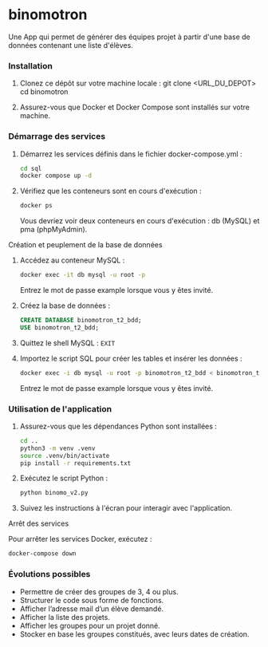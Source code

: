 # binomotron

Une App qui permet de générer des équipes projet à partir d'une base de données contenant une liste d'élèves.

### Installation

1. Clonez ce dépôt sur votre machine locale :
   git clone <URL_DU_DEPOT>
   cd binomotron

2. Assurez-vous que Docker et Docker Compose sont installés sur votre machine.

### Démarrage des services

1. Démarrez les services définis dans le fichier docker-compose.yml :
   ```sh
   cd sql
   docker compose up -d
   ```

2. Vérifiez que les conteneurs sont en cours d'exécution :
   ```sh
   docker ps
   ```

   Vous devriez voir deux conteneurs en cours d'exécution : db (MySQL) et pma (phpMyAdmin).

Création et peuplement de la base de données

1. Accédez au conteneur MySQL :
   ```sh
   docker exec -it db mysql -u root -p
   ```
   Entrez le mot de passe example lorsque vous y êtes invité.

2. Créez la base de données :
   ```sql
   CREATE DATABASE binomotron_t2_bdd;
   USE binomotron_t2_bdd;
   ```

3. Quittez le shell MySQL :
   `EXIT`

4. Importez le script SQL pour créer les tables et insérer les données :
   ```sh
   docker exec -i db mysql -u root -p binomotron_t2_bdd < binomotron_t2_bdd.sql
   ```
   Entrez le mot de passe example lorsque vous y êtes invité.

### Utilisation de l'application

1. Assurez-vous que les dépendances Python sont installées :
   ```sh
   cd ..
   python3 -m venv .venv
   source .venv/bin/activate
   pip install -r requirements.txt
   ```

2. Exécutez le script Python :
   ```sh
   python binomo_v2.py
   ```

3. Suivez les instructions à l'écran pour interagir avec l'application.

Arrêt des services

Pour arrêter les services Docker, exécutez :
```sh 
docker-compose down
```
### Évolutions possibles

- Permettre de créer des groupes de 3, 4 ou plus.
- Structurer le code sous forme de fonctions.
- Afficher l’adresse mail d’un élève demandé.
- Afficher la liste des projets.
- Afficher les groupes pour un projet donné.
- Stocker en base les groupes constitués, avec leurs dates de création.